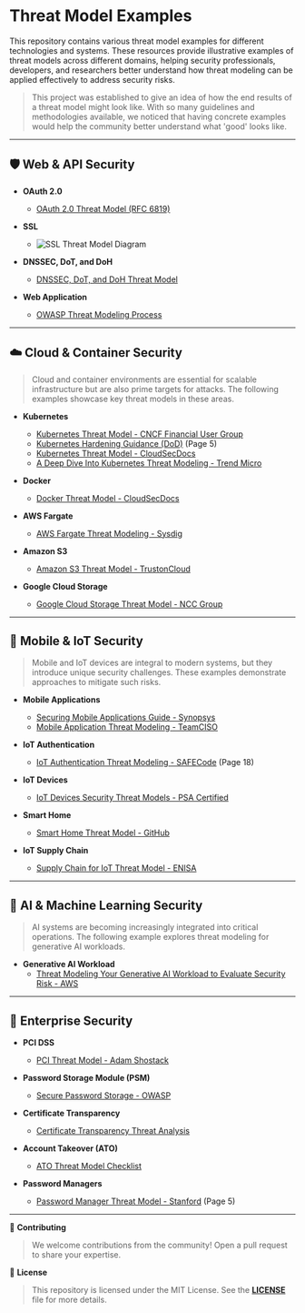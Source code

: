 # **Threat Model Examples**

This repository contains various threat model examples for different technologies and systems. These resources provide illustrative examples of threat models across different domains, helping security professionals, developers, and researchers better understand how threat modeling can be applied effectively to address security risks.

> This project was established to give an idea of how the end results of a threat model might look like. With so many guidelines and methodologies available, we noticed that having concrete examples would help the community better understand what 'good' looks like.

---

## 🛡️ **Web & API Security**

- **OAuth 2.0**  
   - [OAuth 2.0 Threat Model (RFC 6819)](https://datatracker.ietf.org/doc/html/rfc6819)

- **SSL**  
   - ![SSL Threat Model Diagram](https://www.ssllabs.com/downloads/SSL_Threat_Model.png)

- **DNSSEC, DoT, and DoH**  
   - [DNSSEC, DoT, and DoH Threat Model](https://www.netmeister.org/blog/doh-dot-dnssec.html)

- **Web Application**  
   - [OWASP Threat Modeling Process](https://owasp.org/www-community/Threat_Modeling_Process)

---

## ☁️ **Cloud & Container Security**
> Cloud and container environments are essential for scalable infrastructure but are also prime targets for attacks. The following examples showcase key threat models in these areas.

- **Kubernetes**  
   - [Kubernetes Threat Model - CNCF Financial User Group](https://github.com/cncf/financial-user-group/tree/main/projects/k8s-threat-model)  
   - [Kubernetes Hardening Guidance (DoD)](https://media.defense.gov/2022/Aug/29/2003066362/-1/-1/0/CTR_KUBERNETES_HARDENING_GUIDANCE_1.2_20220829.PDF) (Page 5)  
   - [Kubernetes Threat Model - CloudSecDocs](https://cloudsecdocs.com/containers/theory/threats/k8s_threat_model/)  
   - [A Deep Dive Into Kubernetes Threat Modeling - Trend Micro](https://www.trendmicro.com/vinfo/us/security/news/security-technology/a-deep-dive-into-kubernetes-threat-modeling)

- **Docker**  
   - [Docker Threat Model - CloudSecDocs](https://cloudsecdocs.com/container_security/theory/threats/docker_threat_model/)

- **AWS Fargate**  
   - [AWS Fargate Threat Modeling - Sysdig](https://sysdig.com/blog/ecs-fargate-threat-modeling/)

- **Amazon S3**  
   - [Amazon S3 Threat Model - TrustonCloud](https://controlcatalog.trustoncloud.com/dashboard/aws/s3#Data%20Flow%20Diagram)

- **Google Cloud Storage**  
   - [Google Cloud Storage Threat Model - NCC Group](https://www.nccgroup.com/us/research-blog/threat-modelling-cloud-platform-services-by-example-google-cloud-storage/)

---

## 📱 **Mobile & IoT Security**
> Mobile and IoT devices are integral to modern systems, but they introduce unique security challenges. These examples demonstrate approaches to mitigate such risks.

- **Mobile Applications**  
   - [Securing Mobile Applications Guide - Synopsys](https://www.synopsys.com/content/dam/synopsys/sig-assets/ebooks/developers-guide-securing-mobile-applications-threat-modeling.pdf)  
   - [Mobile Application Threat Modeling - TeamCISO](https://teamciso.com/2016/06/threat-modeling-a-mobile-application.html)

- **IoT Authentication**  
   - [IoT Authentication Threat Modeling - SAFECode](https://safecode.org/wp-content/uploads/2017/05/SAFECode_TM_Whitepaper.pdf) (Page 18)

- **IoT Devices**  
   - [IoT Devices Security Threat Models - PSA Certified](https://www.psacertified.org/development-resources/building-in-security/threat-models/)

- **Smart Home**  
   - [Smart Home Threat Model - GitHub](https://github.com/kkredit/smart-home-threat-model)

- **IoT Supply Chain**  
   - [Supply Chain for IoT Threat Model - ENISA](https://www.enisa.europa.eu/publications/guidelines-for-securing-the-internet-of-things)

---

## 🧠 **AI & Machine Learning Security**
> AI systems are becoming increasingly integrated into critical operations. The following example explores threat modeling for generative AI workloads.

- **Generative AI Workload**  
   - [Threat Modeling Your Generative AI Workload to Evaluate Security Risk - AWS](https://aws.amazon.com/blogs/security/threat-modeling-your-generative-ai-workload-to-evaluate-security-risk/)

---

## 🏢 **Enterprise Security**

- **PCI DSS**  
   - [PCI Threat Model - Adam Shostack](https://shostack.org/files/papers/A_PCI_Threat_Model_2020.pdf)

- **Password Storage Module (PSM)**  
   - [Secure Password Storage - OWASP](https://owasp.org/www-pdf-archive//Secure_Password_Storage.pdf)

- **Certificate Transparency**  
   - [Certificate Transparency Threat Analysis](https://datatracker.ietf.org/doc/html/draft-ietf-trans-threat-analysis-16)

- **Account Takeover (ATO)**  
   - [ATO Threat Model Checklist](https://raw.githubusercontent.com/magoo/ato-checklist/master/model.svg)

- **Password Managers**  
   - [Password Manager Threat Model - Stanford](https://crypto.stanford.edu/~dabo/pubs/papers/pwdmgrBrowser.pdf) (Page 5)

---

📢 **Contributing**
> We welcome contributions from the community! Open a pull request to share your expertise.

📝 **License**
> This repository is licensed under the MIT License. See the **[LICENSE](LICENSE)** file for more details.
